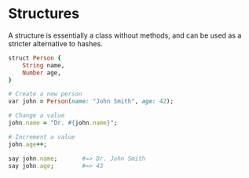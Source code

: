 # Structures

A structure is essentially a class without methods, and can be used as a stricter alternative to hashes.

```ruby
struct Person {
    String name,
    Number age,
}

# Create a new person
var john = Person(name: "John Smith", age: 42);

# Change a value
john.name = "Dr. #{john.name}";

# Increment a value
john.age++;

say john.name;       #=> Dr. John Smith
say john.age;        #=> 43
```

